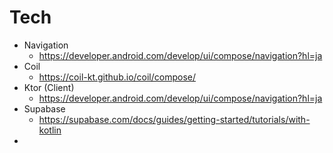 # Tech


- Navigation
  - https://developer.android.com/develop/ui/compose/navigation?hl=ja
- Coil
  - https://coil-kt.github.io/coil/compose/
- Ktor (Client)
  - https://developer.android.com/develop/ui/compose/navigation?hl=ja
- Supabase
  - https://supabase.com/docs/guides/getting-started/tutorials/with-kotlin
- 